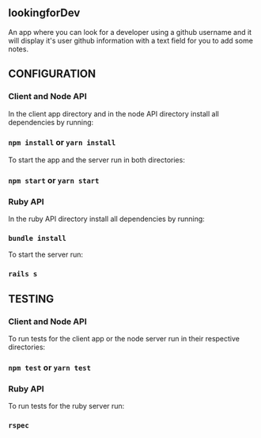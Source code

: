 ## lookingforDev

An app where you can look for a developer using a github username and it will display it's user github information with a text field for you to add some notes.

## CONFIGURATION

### Client and Node API

In the client app directory and in the node API directory install all dependencies by running:

### `npm install` or `yarn install`

To start the app and the server run in both directories:

### `npm start` or `yarn start`

### Ruby API

In the ruby API directory install all dependencies by running:

### `bundle install`

To start the server run:

### `rails s`

## TESTING

### Client and Node API

To run tests for the client app or the node server run in their respective directories:

### `npm test` or `yarn test`

### Ruby API

To run tests for the ruby server run:

### `rspec`